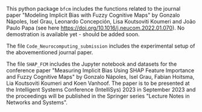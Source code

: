 This python package `bfcm` includes the functions related to the journal paper "Modeling Implicit Bias with Fuzzy Cognitive Maps" by Gonzalo Nápoles, Isel Grau, Leonardo Concepción, Lisa Koutsoviti Koumeri and João Paulo Papa (see here https://doi.org/10.1016/j.neucom.2022.01.070). No demostration is available yet - should be added soon.

The file `Code_Neurocomputing_submission` includes the experimental setup of the abovementioned journal paper.

The file `SHAP_FCM` includes the Jupyter notebook and datasets for the conference paper "Measuring Implicit Bias Using SHAP Feature Importance and Fuzzy Cognitive Maps" by Gonzalo Nápoles, Isel Grau, Fabian Hoitsma, Lia Koutsoviti Koumeri and Koen Vanhoof. The paper is to be presented at the Intelligent Systems Conference (IntelliSys) 2023 in September 2023 and the proceedings will be published in the Springer series "Lecture Notes in Networks and Systems".

